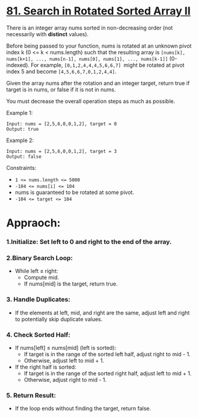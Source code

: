 # [81. Search in Rotated Sorted Array II](https://leetcode.com/problems/search-in-rotated-sorted-array-ii/description/)

There is an integer array nums sorted in non-decreasing order (not necessarily with **distinct** values).

Before being passed to your function, nums is rotated at an unknown pivot index k (0 <= k < nums.length) such that the resulting array is ```[nums[k], nums[k+1], ..., nums[n-1], nums[0], nums[1], ..., nums[k-1]]``` (0-indexed). For example, ```[0,1,2,4,4,4,5,6,6,7] ```might be rotated at pivot index 5 and become ```[4,5,6,6,7,0,1,2,4,4]```.

Given the array nums after the rotation and an integer target, return true if target is in nums, or false if it is not in nums.

You must decrease the overall operation steps as much as possible.

 

Example 1:
```
Input: nums = [2,5,6,0,0,1,2], target = 0
Output: true
```
Example 2:
```
Input: nums = [2,5,6,0,0,1,2], target = 3
Output: false
 ```

Constraints:

- ```1 <= nums.length <= 5000```
- ```-104 <= nums[i] <= 104```
- nums is guaranteed to be rotated at some pivot.
- ```-104 <= target <= 104```

# Appraoch:
### 1.Initialize: Set left to 0 and right to the end of the array.
### 2.Binary Search Loop:
- While left ≤ right:
    - Compute mid.
    - If nums[mid] is the target, return true.
### 3. Handle Duplicates:
- If the elements at left, mid, and right are the same, adjust left and right to potentially skip duplicate values.
### 4. Check Sorted Half:
- If nums[left] ≤ nums[mid] (left is sorted):
    - If target is in the range of the sorted left half, adjust right to mid - 1.
    - Otherwise, adjust left to mid + 1.
- If the right half is sorted:
    - If target is in the range of the sorted right half, adjust left to mid + 1.
    - Otherwise, adjust right to mid - 1.
### 5. Return Result:
- If the loop ends without finding the target, return false.